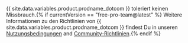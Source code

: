 {{ site.data.variables.product.prodname_dotcom }} toleriert keinen Missbrauch.{% if currentVersion == "free-pro-team@latest" %} Weitere Informationen zu den Richtlinien von {{ site.data.variables.product.prodname_dotcom }} findest Du in unseren [Nutzungsbedingungen](/articles/github-terms-of-service) and [Community-Richtlinien](/articles/github-community-guidelines).{% endif %}

